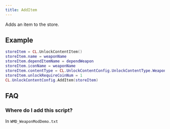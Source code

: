 ```yaml
---
title: AddItem
---
```


Adds an item to the store.

## Example

```lua
storeItem = CL.UnlockContentItem()
storeItem.name = weaponName
storeItem.dependItemName = dependWeapon
storeItem.iconName = weaponName
storeItem.contentType = CL.UnlockContentConfig.UnlockContentType.Weapon
storeItem.unlockRequireCoinNum = 1
CL.UnlockContentConfig.AddItem(storeItem)
```

## FAQ

### Where do I add this script?

In `WMD_WeaponModDemo.txt`

